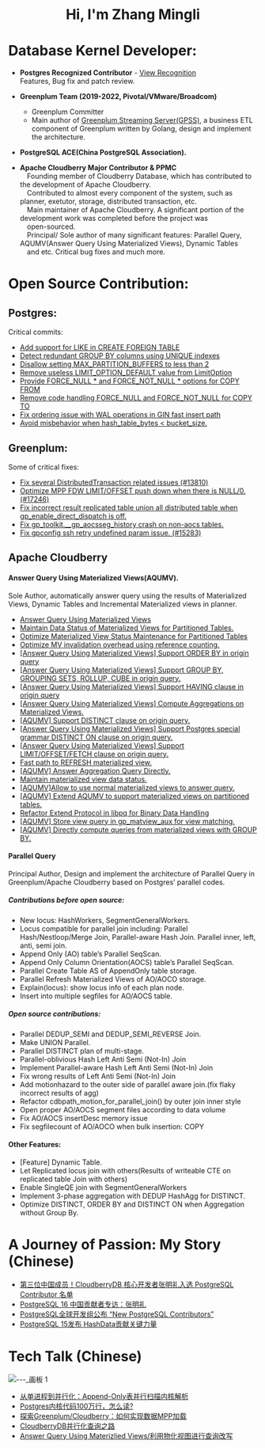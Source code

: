 
<h1 align="center">Hi, I'm Zhang Mingli</h1>

# Database Kernel Developer:

* **Postgres Recognized Contributor** - [View Recognition](https://www.postgresql.org/message-id/Zv_zyxTfYmG9WgXn%40msg.df7cb.de)  
  Features, Bug fix and patch review.
* **Greenplum Team (2019-2022, Pivotal/VMware/Broadcom)**
  * Greenplum Committer
  * Main author of [Greenplum Streaming Server(GPSS)](https://techdocs.broadcom.com/us/en/vmware-tanzu/data-solutions/tanzu-greenplum-streaming-server/2-1/gp-streaming-server/overview.html), a business ETL component of Greenplum written by Golang, design and implement the architecture.

* **PostgreSQL ACE(China PostgreSQL Association).**

* **Apache Cloudberry Major Contributor & PPMC**  
  &emsp;Founding member of Cloudberry Database, which has contributed to the development of Apache Cloudberry.   
  &emsp;Contributed to almost every component of the system, such as planner, exetutor, storage, distributed transaction, etc.  
  &emsp;Main maintainer of Apache Cloudberry. A significant portion of the development work was completed before the project was  
  &emsp;open-sourced.  
  &emsp;Principal/ Sole author of many significant features: Parallel Query, AQUMV(Answer Query Using Materialized Views), Dynamic Tables  
  &emsp;and etc. Critical bug fixes and much more. 

# Open Source Contribution:
## Postgres:
  
  Critical commits:
* [Add support for LIKE in CREATE FOREIGN TABLE](https://github.com/postgres/postgres/commit/302cf15759233e654512979286ce1a5c3b36625f)
* [Detect redundant GROUP BY columns using UNIQUE indexes](https://github.com/postgres/postgres/commit/bd10ec529796a13670645e6acd640c6f290df020)
* [Disallow setting MAX_PARTITION_BUFFERS to less than 2](https://github.com/postgres/postgres/commit/c19615fe391c9577e2129fed4429736f6b5295da)
* [Remove useless LIMIT_OPTION_DEFAULT value from LimitOption](https://github.com/postgres/postgres/commit/a6be0600ac3b71dda8277ab0fcbe59ee101ac1ce)
* [Provide FORCE_NULL * and FORCE_NOT_NULL * options for COPY FROM](https://github.com/postgres/postgres/commit/f6d4c9cf162b70f2837fb6c2a83e80a3f3410695)
* [Remove code handling FORCE_NULL and FORCE_NOT_NULL for COPY TO](https://github.com/postgres/postgres/commit/8e621c10c73a93e1078ad85fe70fb4478537a798)
* [Fix ordering issue with WAL operations in GIN fast insert path](https://github.com/postgres/postgres/commit/56b662523fd49f75abe89d5bad54d377b2f36c24)
* [Avoid misbehavior when hash_table_bytes < bucket_size.](https://github.com/postgres/postgres/commit/55d9cd46f65a5fc0c3bbb69d36cc9dba597a8c9c)

## Greenplum:
  Some of critical fixes:
* [Fix several DistributedTransaction related issues (#13810)](https://github.com/greenplum-db/gpdb-archive/commit/87fbf064ba231e6bde03bdbb1c07af0adcbdc22f)
* [Optimize MPP FDW LIMIT/OFFSET push down when there is NULL/0. (#17246)](https://github.com/greenplum-db/gpdb-archive/commit/eeea7f194400bd0cfb90f399e53bcacd202fe6e9)
* [Fix incorrect result replicated table union all distributed table when gp_enable_direct_dispatch is off.](https://github.com/greenplum-db/gpdb-archive/commit/e49937c5923845378921372c84796f906d1c2d2e)
* [Fix gp_toolkit.__gp_aocsseg_history crash on non-aocs tables.](https://github.com/greenplum-db/gpdb-archive/commit/2c76c91c98a127ab5a290f1c7d711a31fd2e4e6e)
* [Fix gpconfig ssh retry undefined param issue. (#15283)](https://github.com/greenplum-db/gpdb-archive/commit/ed84aaa260269544d042795d4bed58bd71c2348d)

## Apache Cloudberry

#### Answer Query Using Materialized Views(AQUMV).  
  Sole Author, automatically answer query using the results of Materialized Views, Dynamic Tables and Incremental Materialized views in planner.    
* [Answer Query Using Materialized Views](https://github.com/apache/cloudberry/pull/298)
* [Maintain Data Status of Materialized Views for Partitioned Tables.](https://github.com/apache/cloudberry/pull/786)
* [Optimize Materialized View Status Maintenance for Partitioned Tables](https://github.com/apache/cloudberry/pull/990)
* [Optimize MV invalidation overhead using reference counting.](https://github.com/apache/cloudberry/pull/1029)
* [[Answer Query Using Materialized Views] Support ORDER BY in origin query](https://github.com/apache/cloudberry/pull/358)
* [[Answer Query Using Materialized Views] Support GROUP BY, GROUPING SETS, ROLLUP, CUBE in origin query.](https://github.com/apache/cloudberry/pull/342)
* [[Answer Query Using Materialized Views] Support HAVING clause in origin query](https://github.com/apache/cloudberry/pull/354)
* [[Answer Query Using Materialized Views] Compute Aggregations on Materialized Views.](https://github.com/apache/cloudberry/pull/322)
* [[AQUMV] Support DISTINCT clause on origin query.](https://github.com/apache/cloudberry/pull/439)
* [[Answer Query Using Materialized Views] Support Postgres special grammar DISTINCT ON clause on origin query.](https://github.com/apache/cloudberry/pull/441)
* [[Answer Query Using Materialized Views] Support LIMIT/OFFSET/FETCH clause on origin query.](https://github.com/apache/cloudberry/pull/446)
* [Fast path to REFRESH materialized view.](https://github.com/apache/cloudberry/pull/682)
* [[AQUMV] Answer Aggregation Query Directly.](https://github.com/apache/cloudberry/pull/705)
* [Maintain materialized view data status.](https://github.com/apache/cloudberry/pull/501)
* [[AQUMV]Allow to use normal materialized views to answer query.](https://github.com/apache/cloudberry/pull/528)
* [[AQUMV] Extend AQUMV to support materialized views on partitioned tables.](https://github.com/apache/cloudberry/pull/965)
* [Refactor Extend Protocol in libpq for Binary Data Handling](https://github.com/apache/cloudberry/pull/1098)
* [[AQUMV] Store view query in gp_matview_aux for view matching.](https://github.com/apache/cloudberry/pull/1117)
* [[AQUMV] Directly compute queries from materialized views with GROUP BY.](https://github.com/apache/cloudberry/pull/1143)

#### Parallel Query
Principal Author, Design and implement the architecture of Parallel Query in Greenplum/Apache Cloudberry based on Postgres’ parallel codes.

##### Contributions before open source:
* New locus: HashWorkers, SegmentGeneralWorkers.
* Locus compatible for parallel join including: Parallel Hash/Nestloop/Merge Join, Parallel-aware Hash Join. Parallel inner, left, anti, semi join.
* Append Only (AO) table’s Parallel SeqScan.
* Append Only Column Orientation(AOCS) table’s Parallel SeqScan.
* Parallel Create Table AS of AppendOnly table storage.
* Parallel Refresh Materialized Views of AO/AOCO storage.
* Explain(locus): show locus info of each plan node.
* Insert into multiple segfiles for AO/AOCS table.

##### Open source contributions:
* Parallel DEDUP_SEMI and DEDUP_SEMI_REVERSE Join.
* Make UNION Parallel.
* Parallel DISTINCT plan of multi-stage. 
* Parallel-oblivious Hash Left Anti Semi (Not-In) Join
* Implement Parallel-aware Hash Left Anti Semi (Not-In) Join
* Fix wrong results of Left Anti Semi (Not-In) Join
* Add motionhazard to the outer side of parallel aware join.(fix flaky incorrect results of agg)
* Refactor cdbpath_motion_for_parallel_join() by outer join inner style
* Open proper AO/AOCS segment files according to data volume
* Fix AO/AOCS insertDesc memory issue
* Fix segfilecount of AO/AOCO when bulk insertion: COPY 

#### Other Features:
* [Feature] Dynamic Table.
* Let Replicated locus join with others(Results of writeable CTE on replicated table Join with others)
* Enable SingleQE join with SegmentGeneralWorkers 
* Implement 3-phase aggregation with DEDUP HashAgg for DISTINCT. 
* Optimize DISTINCT, ORDER BY and DISTINCT ON when Aggregation without Group By. 

# A Journey of Passion: My Story (Chinese)
  * [第三位中国成员！CloudberryDB 核心开发者张明礼入选 PostgreSQL Contributor 名单](https://mp.weixin.qq.com/s/zTC1qXAe4M9XkDXp-2LEyw)
  * [PostgreSQL 16 中国贡献者专访：张明礼](https://mp.weixin.qq.com/s/jVSpFDQt4Sby2XyNTC7vYw)
  * [PostgreSQL全球开发组公布 “New PostgreSQL Contributors”](https://mp.weixin.qq.com/s/hyuxaWyGCS51-ID2rqLXmw)
  * [PostgreSQL 15发布  HashData贡献关键力量](https://mp.weixin.qq.com/s/EqNQxY9GHYuPIAmYv1WM6g)

# Tech Talk (Chinese)
![---_画板 1](https://github.com/user-attachments/assets/77908b91-4b36-4be5-81c6-1150d10f04be)

  * [从单进程到并行化：Append-Only表并行扫描内核解析](https://mp.weixin.qq.com/s/1tGA15ZvIqqAMmbIEhgbmg)
  * [Postgres内核代码100万行，怎么读?](https://mp.weixin.qq.com/s/YPeZ6LjR-Zlf4ZhkPhUqvA?token=240283712&lang=zh_CN)
  * [探索Greenplum/Cloudberry：如何实现数据MPP加载](https://mp.weixin.qq.com/s/cbtbkU_h1wNWnDeiZW6riQ?token=240283712&lang=zh_CN)
  * [CloudberryDB并行化查询之路](https://www.bilibili.com/video/BV1nz4y1A7jP/?share_source=copy_web&vd_source=7ab59479316c3260a8af8ad675a3150d)
  * [Answer Query Using Materizlied Views/利用物化视图进行查询改写](https://www.bilibili.com/video/BV19PyzYUESY/?vd_source=8981cae9a2ba32197a3c2fc070f1464b)



<!--
# Open Source Contributions

## Postgres: 

**[Postgres 15 Contributor Acknowledgement(Zhang Mingli)](https://www.postgresql.org/docs/current/release-15.html#RELEASE-15-ACKNOWLEDGEMENTS)**

**[Postgres 16 Contributor Acknowledgement(Mingli Zhang)](https://www.postgresql.org/docs/16/release-16.html#RELEASE-16-ACKNOWLEDGEMENTS)**
-->
